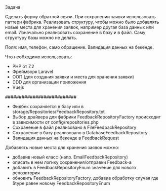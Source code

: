 Задача

Сделать форму обратной связи.
При сохранении заявки использовать паттерн фабрика.
Реализовать структуру, чтобы можно было добавлять новые места для хранения заявок, например другая база данных или email.
Изначально реализовать сохранение в базу и в файл. Саму структуру базы можно не делать.

Поля: имя, телефон, само обращение. Валидация данных на бекенде.

Что необходимо использовать:
- PHP от 7.2
- Фреймворк Laravel
- ООП (для создания заявки и места для хранения заявки)
- DDD для организации приложения
- Vuejs



##########################



- Фидбек сохраняется в базу или в storage/Repositories/FeedbackRepository.txt
- Выбор драйвера для фабрики FeedbackRepositoryFactory происходит в зависимости от config/repositories.php
- Сохранение в файл реализовано в FileFeedbackRepository
- Сохранение в базу реализовано в DatabaseFeedbackRepository
- Валидация данных на бекенде в FeedbackRequest


Добавлять новые места для хранения заявок можно:
- добавив новый класс (напр. EmailFeedbackRepository)
- описать в нем логику сохранения/отправки Feedback-а
- добавить в FeedbackRepositoryEnum значение для нового репозитория
- обновить FeedbackRepositoryFactory, добавив обработку случая где $type равен новому FeedbackRepositoryEnum
